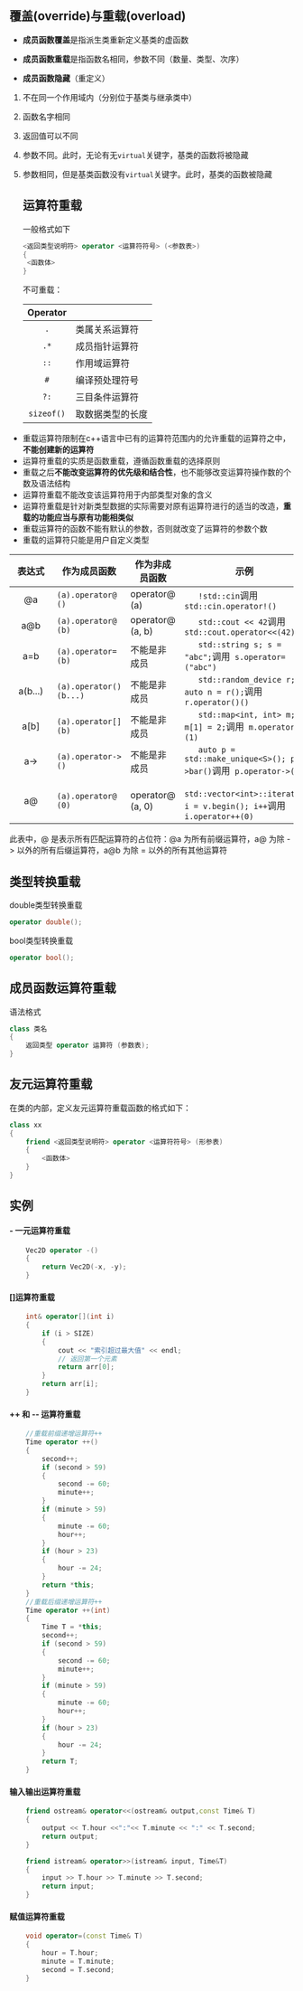 ## 覆盖(override)与重载(overload)

- **成员函数覆盖**是指派生类重新定义基类的虚函数

- **成员函数重载**是指函数名相同，参数不同（数量、类型、次序）

- **成员函数隐藏**（重定义）
1. 不在同一个作用域内（分别位于基类与继承类中）
2. 函数名字相同
3. 返回值可以不同
4. 参数不同。此时，无论有无```virtual```关键字，基类的函数将被隐藏
5. 参数相同，但是基类函数没有```virtual```关键字。此时，基类的函数被隐藏
   
   ## 运算符重载
   
   一般格式如下
   
   ```cpp
   <返回类型说明符> operator <运算符符号> (<参数表>)
   {
    <函数体>
   }
   ```
   
   不可重载：
   
   | Operator       |          |
   |:--------------:| -------- |
   | ```.```        | 类属关系运算符  |
   | ```.*```       | 成员指针运算符  |
   | ```::```       | 作用域运算符   |
   | ```#```        | 编译预处理符号  |
   | ```?:```       | 三目条件运算符  |
   | ```sizeof()``` | 取数据类型的长度 |
- 重载运算符限制在c++语言中已有的运算符范围内的允许重载的运算符之中，**不能创建新的运算符**
- 运算符重载的实质是函数重载，遵循函数重载的选择原则
- 重载之后**不能改变运算符的优先级和结合性**，也不能够改变运算符操作数的个数及语法结构
- 运算符重载不能改变该运算符用于内部类型对象的含义
- 运算符重载是针对新类型数据的实际需要对原有运算符进行的适当的改造，**重载的功能应当与原有功能相类似**
- 重载运算符的函数不能有默认的参数，否则就改变了运算符的参数个数
- 重载的运算符只能是用户自定义类型

| <div style="width:60px">表达式</div> | 作为成员函数                     | 作为非成员函数          | 示例                                                                               |
|:---------------------------------:| -------------------------- | ---------------- | -------------------------------------------------------------------------------- |
| @a                                | ```(a).operator@ ()```     | operator@ (a)    | ```    !std::cin ```调用``` std::cin.operator!()```                                |
| a@b                               | ```(a).operator@ (b)```    | operator@ (a, b) | ```    std::cout << 42 ```调用``` std::cout.operator<<(42)```                      |
| a=b                               | ```(a).operator= (b)```    | 不能是非成员           | ```    std::string s; s = "abc"; ```调用``` s.operator=("abc")```                  |
| a(b...)                           | ```(a).operator()(b...)``` | 不能是非成员           | ```    std::random_device r; auto n = r(); ```调用``` r.operator()()```            |
| a[b]                              | ```(a).operator[](b)```    | 不能是非成员           | ```    std::map<int, int> m; m[1] = 2; ```调用``` m.operator[](1)```               |
| a->                               | ```(a).operator->()```     | 不能是非成员           | ```    auto p = std::make_unique<S>(); p->bar() ```调用``` p.operator->()```       |
| a@                                | ```(a).operator@ (0)```    | operator@ (a, 0) | ```    std::vector<int>::iterator i = v.begin(); i++ ```调用``` i.operator++(0)``` |

此表中，@ 是表示所有匹配运算符的占位符：@a 为所有前缀运算符，a@ 为除 -> 以外的所有后缀运算符，a@b 为除 = 以外的所有其他运算符

## 类型转换重载

double类型转换重载

```cpp
operator double();
```

bool类型转换重载

```cpp
operator bool();
```

## 成员函数运算符重载

语法格式

```cpp
class 类名
{
    返回类型 operator 运算符 (参数表);
}
```

## 友元运算符重载

在类的内部，定义友元运算符重载函数的格式如下：

```cpp
class xx
{
    friend <返回类型说明符> operator <运算符符号> (形参表)
    {
        <函数体>
    }
}
```

## 实例

#### - 一元运算符重载

```cpp
    Vec2D operator -()
    {
        return Vec2D(-x, -y);
    }
```

#### []运算符重载

```cpp
    int& operator[](int i)
    {
        if (i > SIZE)
        {
            cout << "索引超过最大值" << endl;
            // 返回第一个元素
            return arr[0];
        }
        return arr[i];
    }
```

#### ++ 和 -- 运算符重载

```cpp
    //重载前缀递增运算符++
    Time operator ++()
    {
        second++;
        if (second > 59)
        {
            second -= 60;
            minute++;
        }
        if (minute > 59)
        {
            minute -= 60;
            hour++;
        }
        if (hour > 23)
        {
            hour -= 24;
        }
        return *this;
    }
    //重载后缀递增运算符++
    Time operator ++(int)
    {
        Time T = *this;
        second++;
        if (second > 59)
        {
            second -= 60;
            minute++;
        }
        if (minute > 59)
        {
            minute -= 60;
            hour++;
        }
        if (hour > 23)
        {
            hour -= 24;
        }
        return T;
    }
```

#### 输入输出运算符重载

```cpp
    friend ostream& operator<<(ostream& output,const Time& T)
    {
        output << T.hour <<":"<< T.minute << ":" << T.second;
        return output;
    }

    friend istream& operator>>(istream& input, Time&T)
    {
        input >> T.hour >> T.minute >> T.second;
        return input;
    }
```

#### 赋值运算符重载

```cpp
    void operator=(const Time& T)
    {
        hour = T.hour;
        minute = T.minute;
        second = T.second;
    }
```
